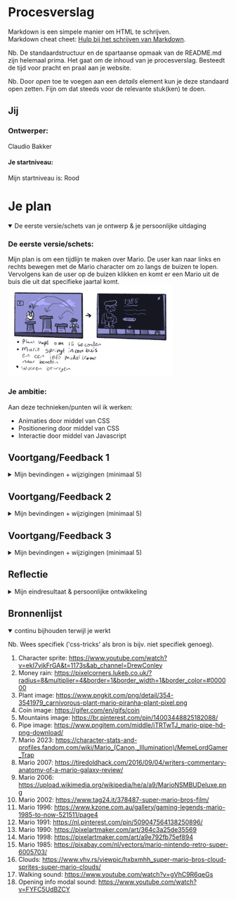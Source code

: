 # Procesverslag
Markdown is een simpele manier om HTML te schrijven.  
Markdown cheat cheet: [Hulp bij het schrijven van Markdown](https://github.com/adam-p/markdown-here/wiki/Markdown-Cheatsheet).

Nb. De standaardstructuur en de spartaanse opmaak van de README.md zijn helemaal prima. Het gaat om de inhoud van je procesverslag. Besteedt de tijd voor pracht en praal aan je website.

Nb. Door *open* toe te voegen aan een *details* element kun je deze standaard open zetten. Fijn om dat steeds voor de relevante stuk(ken) te doen.




## Jij

### Ontwerper:
Claudio Bakker

#### Je startniveau:
Mijn startniveau is: Rood




# Je plan

<details open>
  <summary>De eerste versie/schets van je ontwerp & je persoonlijke uitdaging</summary>

  ### De eerste versie/schets:
  <!-- <img src="readme-images/dummy-plaatje.jpg" width="375px" alt="eerste versie/schets"> -->
  Mijn plan is om een tijdlijn te maken over Mario. De user kan naar links en rechts bewegen met de Mario character om zo langs de buizen te lopen. Vervolgens kan de user op de buizen klikken en komt er een Mario uit de buis die uit dat specifieke jaartal komt.
  <img src="readme-images/readme_img1.png" width="375px" alt="eerste versie/schets">

  ### Je ambitie: 
  Aan deze technieken/punten wil ik werken:
  - Animaties door middel van CSS
  - Positionering door middel van CSS
  - Interactie door middel van Javascript
 
</details>




## Voortgang/Feedback 1

<details>
  <summary>Mijn bevindingen + wijzigingen (minimaal 5)</summary>
  
  ### Bevinding 1:
  Ik wist eerst niet zo goed over welk thema ik de opdracht ging maken dus ben ik eerst wat voor onderzoek gaan doen om inspiratie op te doen.

  #### oplossing:
  Ik ben inspiratie op gaan doen op internet om zo op ideeën te komen en heb vervolgens mijn ideeën op het mirobord geplaatst
  <img src="readme-images/readme_img2.png" width="375px" alt="eerste versie/schets">



  ### Bevinding 2:
  Ik ben begonnen met de basis van mijn concept uit te werken in codepen. Ik wilde eerst beginnen met het correct positioneren van de character en de buizen op de grond.
  <img src="readme-images/readme_img5.png" width="375px" alt="eerste versie in codepen">


  #### oplossing:
  Ik ga al mijn code verder uitwerken in Visual Studio Code, en vervolgens flexbox en wellicht grid toepassen om zo alle elementen op de juiste manier te positioneren.



  ### Bevinding 3:
  Ik wilde graag mijn character laten bewegen doormiddel van de arrowkeys maar dit was mij nog niet gelukt.

  #### oplossing:
  Ik ga door middel van Javascript en CSS proberen de achtergrond te laten bewegen om zo de illusie te creeëren dat de gebruiker naar links of naar rechts kan lopen. Door een eventlistener op de arrow keys te zetten wil ik de achtergrond met transform translate Y een gegeven aantal pixels naar links of naar rechts laten bewegen terwijl de character in het midden van het scherm blijft staan.
  <img src="readme-images/readme_img6.png" width="375px" alt="JS code for arrowkeys movement">


  ### Bevinding 4:
  Ook wil ik een manier vinden om de character een loop animatie te geven zodat als de user heen en weer loopt de character ook lijkt te bewegen.

  #### oplossing:
  Ik ben gaan googlen naar hoe dit precies mogelijk zou kunnen zijn, en ik vond een aantal tutorials over hoe je met een sprite afbeelding je character een animatie kan geven. Een van de voorbeelden over hoe dit te werk zou kunnen gaan is: https://www.youtube.com/watch?v=ekI7vjkFrGA&t=1173s&ab_channel=DrewConley
  <img src="readme-images/readme_img3.png" width="375px" alt="eerste versie/schets">



  ### Bevinding 5:
  De buttons hebben nog geen andere states.

  #### oplossing:
  Ik ga meerdere states toevoegen aan de buttons zodat deze nog semantischer worden.
  <img src="readme-images/readme_img3.png" width="375px" alt="eerste versie/schets">


</details>




## Voortgang/Feedback 2

<details>
  <summary>Mijn bevindingen + wijzigingen (minimaal 5)</summary>
  
  ### Bevinding 1:
  De user kan de info alleen wegklikken door op een (andere) buis te klikken, dit is misschien niet heel duidelijk.

  #### oplossing:
  Ik ga een close button toevoegen op de info modal zodat het voor de user handiger en duidelijker is dat deze modal weggeklikt kan worden.
  <img src="readme-images/closebutton_img.png" width="375px" alt="close button added">


  ### Bevinding 2:
  Ik heb nog niet echt een easter egg toegoevoegd dus op het moment voelt de tijdlijn nog een beetje statisch en leeg.

  #### oplossing:
  Ik ga planten toevoegen die uit de buizen komen, waar de user vervolgens op kan klikken om punten te verdienen. Als de user een X aantal punten heeft komt er geld uit de lucht vallen.
 <img src="readme-images/plantup_img.png" width="375px" alt="plant out of tube">


  ### Bevinding 3:
  Als de user de website opent kan hij of zij in het begin alleen naar rechts lopen, dit is niet helemaal duidelijk.

  #### oplossing:
  Ik ga een disabled state toevoegen aan de knop om naar links te lopen zodat deze pas beschikbaar wordt zodra de gebruiker eerst naar rechts heeft gelopen.
  <img src="readme-images/disabledbutton_img.png" width="375px" alt="image of disabled button">




  ### Bevinding 4:
  Ik heb alle kleuren nu in de CSS staan, dit is niet heel handig en semantisch.

  #### oplossing:
  Ik ga alle kleuren in variabelen zetten binnen de :root in CSS.
  <img src="readme-images/varsroot_img.png" width="375px" alt="root with variables inside of it">



  ### Bevinding 5:
  Tijdens het openen van de info modal blijven de planten uit de buizen komen, dit is niet heel handig.

  #### oplossing:
  Ik ga ervoor zorgen dat als de info modals omhoog zijn, de planten niet meer uit de buizen komen, maar zodra de modals weer naar beneden zijn dat de planten weer verder gaan met bewegen.
  <img src="readme-images/noplantsup_img.png" width="375px" alt="no plants out of tubes">




</details>




## Voortgang/Feedback 3

<details>
  <summary>Mijn bevindingen + wijzigingen (minimaal 5)</summary>
  
  ### Bevinding 1:
  Ik heb nu heel veel gebruik gemaakt van classes en ID's, dit is semantisch niet correct.
  <img src="readme-images/muchclasses_img.png" width="375px" alt="Image of file with a lot of classes">

  #### oplossing:
  Ik ga in de HTML en CSS alle overbodige classes en ID's weghalen en alles aanspreken door middel van selectors.
  <img src="readme-images/lessclasses_img.png" width="375px" alt="Image of file with less classes">



  ### Bevinding 2:
  Ik heb nog geen ALT texten bij de images toegevoegd, dit is semantisch niet goed.
  <img src="readme-images/noalttexts_img.png" width="375px" alt="images with no alt texts">

  #### oplossing:
  Ik ga aan elke image een alt text toevoegen om zo de HTML nog semantischer en accesible te maken.
  <img src="readme-images/alttexts_img.png" width="375px" alt="images with alt texts">



  ### Bevinding 3:
  Mijn CSS bestand is heel chaotisch en niet geordend.

  #### oplossing:
  Ik ga mijn CSS bestand opschonen en alles ordenen in categorieën.
  <img src="readme-images/ordercss_img.png" width="375px" alt="ordered css file">



  ### Bevinding 4:
  Ik heb geen geluidseffecten op mijn website.
  
  #### oplossing:
  Ik ga geluidseffecten toevoegen voor tijdens het lopen van de character en ook voor wanneer de user op een buis klikt.
  <img src="readme-images/jsfilesound_img.png" width="375px" alt="js code about effects">



  ### Bevinding 5:
  De website heeft nog geen darkmode.
  
  #### oplossing:
  Ik ga een darkmode toevoegen in de CSS zodat als de user een voorkeur heeft voor darkmode, dit ook mogelijk is. Dit zal redelijk makkelijk gaan aangezien ik alle kleuren al in variabelen heb gezet.
  <img src="readme-images/darkmode_img.png" width="375px" alt="user preference darkmode in css">

</details>




## Reflectie

<details>
  <summary>Mijn eindresultaat & persoonlijke ontwikkeling</summary>

  ### Je uitkomst - karakteristiek screenshot(s):
  <img src="readme-images/finalontwerp1_img.png" width="375px" alt="final ontwerp 1">
  <img src="readme-images/finalontwerp2_img.png" width="375px" alt="final ontwerp 2">
  <img src="readme-images/finalontwerp3_img.png" width="375px" alt="final ontwerp 3">
  <img src="readme-images/finalontwerp4_img.png" width="375px" alt="final ontwerp 4">



  ### Dit ging goed/Heb ik geleerd: 
  Ik ben mij verder gaan verdiepen in HTML en CSS, ik begrijp nu beter hoe je in plaats van classes en ID's ook CSS selectors kan gebruiken. Verder heb ik door middel van Javascript de website heel interactief gemaakt, ik wilde graag dat de gebruiker heen en weer kon lopen net als in een echte mario game en dit is dan ook gelukt. Soms liep ik een beetje vast op de Javascript maar gelukkig ben ik er uiteindelijk toch uitgekomen en is alles naar mijn wens verlopen.

  <img src="readme-images/selectorscss.png" width="375px" alt="top">


  ### Dit was lastig/Is niet gelukt:
  Ik vond de Javascript voor alle interactieve elementen nog redelijk lastig, maar gelukkig is het wel allemaal gelukt. Het liefst had ik de website nog beter in responsiveness gemaakt maar hier ben ik helaas niet volledig aan toegekomen.

  <img src="readme-images/responsive_img.png" width="375px" alt="bummer">
</details>




## Bronnenlijst

<details open>
<summary>continu bijhouden terwijl je werkt</summary>

Nb. Wees specifiek ('css-tricks' als bron is bijv. niet specifiek genoeg).

1. Character sprite: https://www.youtube.com/watch?v=ekI7vjkFrGA&t=1173s&ab_channel=DrewConley
2. Money rain: https://pixelcorners.lukeb.co.uk/?radius=8&multiplier=4&border=1&border_width=1&border_color=#000000
3. Plant image: https://www.pngkit.com/png/detail/354-3541979_carnivorous-plant-mario-piranha-plant-pixel.png
4. Coin image: https://gifer.com/en/gifs/coin
5. Mountains image: https://br.pinterest.com/pin/14003448825182088/
6. Pipe image: https://www.pngitem.com/middle/iTRTwTJ_mario-pipe-hd-png-download/
7. Mario 2023: https://character-stats-and-profiles.fandom.com/wiki/Mario_(Canon,_Illumination)/MemeLordGamer_Trap
8. Mario 2007: https://tiredoldhack.com/2016/09/04/writers-commentary-anatomy-of-a-mario-galaxy-review/
9. Mario 2006: https://upload.wikimedia.org/wikipedia/he/a/a9/MarioNSMBUDeluxe.png
10. Mario 2002: https://www.tag24.it/378487-super-mario-bros-film/
11. Mario 1996: https://www.kzone.com.au/gallery/gaming-legends-mario-1985-to-now-521511/page4
12. Mario 1991: https://nl.pinterest.com/pin/509047564138250896/
13. Mario 1990: https://pixelartmaker.com/art/364c3a25de35569
14. Mario 1998: https://pixelartmaker.com/art/a9e792fb75ef894
15. Mario 1985: https://pixabay.com/nl/vectors/mario-nintendo-retro-super-6005703/
16. Clouds: https://www.vhv.rs/viewpic/hxbxmhh_super-mario-bros-cloud-sprites-super-mario-clouds/
17. Walking sound: https://www.youtube.com/watch?v=gVhC9R6qeGs
18. Opening info modal sound: https://www.youtube.com/watch?v=FYFC5UdBZCY

</details>